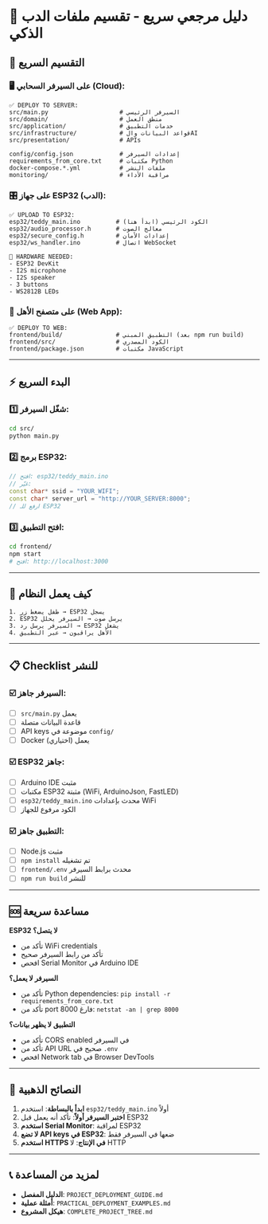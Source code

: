# 🧸 دليل مرجعي سريع - تقسيم ملفات الدب الذكي

## 📂 التقسيم السريع

### 🖥️ على السيرفر السحابي (Cloud):
```
✅ DEPLOY TO SERVER:
src/main.py                    # السيرفر الرئيسي
src/domain/                    # منطق العمل
src/application/               # خدمات التطبيق  
src/infrastructure/            # قواعد البيانات والAI
src/presentation/              # APIs

config/config.json             # إعدادات السيرفر
requirements_from_core.txt     # مكتبات Python
docker-compose.*.yml           # ملفات النشر
monitoring/                    # مراقبة الأداء
```

### 🎛️ على جهاز ESP32 (الدب):
```
✅ UPLOAD TO ESP32:
esp32/teddy_main.ino          # الكود الرئيسي (ابدأ هنا)
esp32/audio_processor.h       # معالج الصوت
esp32/secure_config.h         # إعدادات الأمان
esp32/ws_handler.ino          # اتصال WebSocket

🔧 HARDWARE NEEDED:
- ESP32 DevKit
- I2S microphone  
- I2S speaker
- 3 buttons
- WS2812B LEDs
```

### 📱 على متصفح الأهل (Web App):
```
✅ DEPLOY TO WEB:
frontend/build/               # التطبيق المبني (بعد npm run build)
frontend/src/                 # الكود المصدري
frontend/package.json         # مكتبات JavaScript
```

---

## ⚡ البدء السريع

### 1️⃣ شغّل السيرفر:
```bash
cd src/
python main.py
```

### 2️⃣ برمج ESP32:
```cpp
// افتح: esp32/teddy_main.ino
// غيّر:
const char* ssid = "YOUR_WIFI";
const char* server_url = "http://YOUR_SERVER:8000";
// ارفع للـ ESP32
```

### 3️⃣ افتح التطبيق:
```bash
cd frontend/
npm start
# افتح: http://localhost:3000
```

---

## 🔗 كيف يعمل النظام

```
1. طفل يضغط زر → ESP32 يسجل
2. ESP32 يرسل صوت → السيرفر يحلل  
3. السيرفر يرسل رد → ESP32 يشغل
4. الأهل يراقبون → عبر التطبيق
```

---

## 📋 Checklist للنشر

### ☑️ السيرفر جاهز:
- [ ] `src/main.py` يعمل
- [ ] قاعدة البيانات متصلة
- [ ] API keys موضوعة في `config/`
- [ ] Docker يعمل (اختياري)

### ☑️ ESP32 جاهز:
- [ ] Arduino IDE مثبت
- [ ] مكتبات ESP32 مثبتة (WiFi, ArduinoJson, FastLED)
- [ ] `esp32/teddy_main.ino` محدث بإعدادات WiFi
- [ ] الكود مرفوع للجهاز

### ☑️ التطبيق جاهز:
- [ ] Node.js مثبت
- [ ] `npm install` تم تشغيله
- [ ] `frontend/.env` محدث برابط السيرفر
- [ ] `npm run build` للنشر

---

## 🆘 مساعدة سريعة

**ESP32 لا يتصل؟**
- تأكد من WiFi credentials
- تأكد من رابط السيرفر صحيح
- افحص Serial Monitor في Arduino IDE

**السيرفر لا يعمل؟**
- تأكد من Python dependencies: `pip install -r requirements_from_core.txt`
- تأكد من port 8000 فارغ: `netstat -an | grep 8000`

**التطبيق لا يظهر بيانات؟**
- تأكد من CORS enabled في السيرفر
- تأكد من API URL صحيح في `.env`
- افحص Network tab في Browser DevTools

---

## 🎯 النصائح الذهبية

1. **ابدأ بالبساطة**: استخدم `esp32/teddy_main.ino` أولاً
2. **اختبر السيرفر أولاً**: تأكد أنه يعمل قبل ESP32
3. **استخدم Serial Monitor**: لمراقبة ESP32
4. **لا تضع API keys في ESP32**: ضعها في السيرفر فقط
5. **استخدم HTTPS في الإنتاج**: لا HTTP

---

## 📞 لمزيد من المساعدة

- **الدليل المفصل**: `PROJECT_DEPLOYMENT_GUIDE.md`
- **أمثلة عملية**: `PRACTICAL_DEPLOYMENT_EXAMPLES.md`
- **هيكل المشروع**: `COMPLETE_PROJECT_TREE.md` 